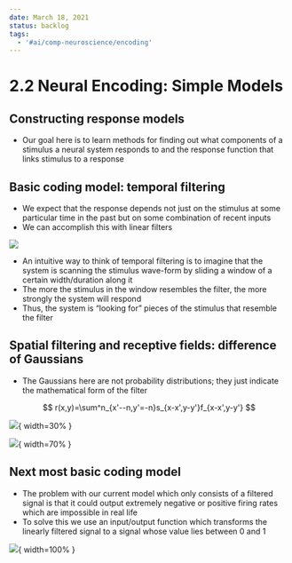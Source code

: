```yaml
---
date: March 18, 2021
status: backlog
tags:
  - '#ai/comp-neuroscience/encoding'
---
```


# 2.2 Neural Encoding: Simple Models

## Constructing response models

- Our goal here is to learn methods for finding out what components of a stimulus a neural system responds to and the response function that links stimulus to a response

## Basic coding model: temporal filtering

- We expect that the response depends not just on the stimulus at some particular time in the past but on some combination of recent inputs
- We can accomplish this with linear filters

![](2.2.1.png)

- An intuitive way to think of temporal filtering is to imagine that the system is scanning the stimulus wave-form by sliding a window of a certain width/duration along it
- The more the stimulus in the window resembles the filter, the more strongly the system will respond
- Thus, the system is “looking for” pieces of the stimulus that resemble the filter

## Spatial filtering and receptive fields: difference of Gaussians

- The Gaussians here are not probability distributions; they just indicate the mathematical form of the filter

$$
r(x,y)=\sum^n_{x'--n,y'=-n}s_{x-x',y-y'}f_{x-x',y-y'}
$$

![](2.2.2.png#center){ width=30% }

![](2.2.3.png#center){ width=70% }

## Next most basic coding model

- The problem with our current model which only consists of a filtered signal is that it could output extremely negative or positive firing rates which are impossible in real life
- To solve this we use an input/output function which transforms the linearly filtered signal to a signal whose value lies between 0 and 1

![](2.2.4.png){ width=100% }
